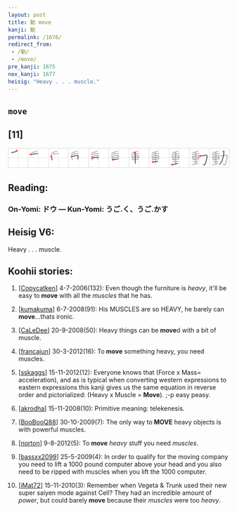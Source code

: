 ```yaml
---
layout: post
title: 動 move
kanji: 動
permalink: /1676/
redirect_from:
 - /動/
 - /move/
pre_kanji: 1675
nex_kanji: 1677
heisig: "Heavy . . . muscle."
---
```


## `move`

## [11]

<div class="stroke"><img src="../images/E58B95.png" /></div>

## Reading:

### On-Yomi: ドウ &mdash; Kun-Yomi: うご.く、うご.かす

## Heisig V6:

Heavy . . . muscle.

## Koohii stories:

1) [<a href="http://kanji.koohii.com/profile/Copycatken">Copycatken</a>] 4-7-2006(132): Even though the furniture is <em>heavy</em>, it&#039;ll be easy to<strong> move</strong> with all the <em>muscles</em> that he has.

2) [<a href="http://kanji.koohii.com/profile/kumakuma">kumakuma</a>] 6-7-2008(91): His MUSCLES are so HEAVY, he barely can<strong> move</strong>...thats ironic.

3) [<a href="http://kanji.koohii.com/profile/CaLeDee">CaLeDee</a>] 20-9-2008(50): Heavy things can be<strong> move</strong>d with a bit of muscle.

4) [<a href="http://kanji.koohii.com/profile/francajun">francajun</a>] 30-3-2012(16): To<strong> move</strong> something heavy, you need muscles.

5) [<a href="http://kanji.koohii.com/profile/sskaggs">sskaggs</a>] 15-11-2012(12): Everyone knows that (Force x Mass= acceleration), and as is typical when converting western expressions to eastern expressions this kanji gives us the same equation in reverse order and pictorialized: (Heavy x Muscle =<strong> Move</strong>). ;-p easy peasy.

6) [<a href="http://kanji.koohii.com/profile/akrodha">akrodha</a>] 15-11-2008(10): Primitive meaning: telekenesis.

7) [<a href="http://kanji.koohii.com/profile/BooBooQ88">BooBooQ88</a>] 30-10-2009(7): The only way to<strong> MOVE</strong> heavy objects is with powerful muscles.

8) [<a href="http://kanji.koohii.com/profile/norton">norton</a>] 9-8-2012(5): To<strong> move</strong> <em>heavy</em> stuff you need <em>muscles</em>.

9) [<a href="http://kanji.koohii.com/profile/bassxx2099">bassxx2099</a>] 25-5-2009(4): In order to qualify for the moving company you need to lift a 1000 pound computer above your head and you also need to be ripped with muscles when you lift the 1000 computer.

10) [<a href="http://kanji.koohii.com/profile/iMat72">iMat72</a>] 15-11-2010(3): Remember when Vegeta &amp; Trunk used their new super saiyen mode against Cell? They had an incredible amount of <em>power</em>, but could barely<strong> move</strong> because their <em>muscles</em> were too <em>heavy</em>.
